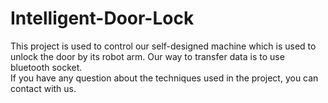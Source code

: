 # Intelligent-Door-Lock
This project is used to control our self-designed machine which is used to unlock the door by its robot arm.
Our way to transfer data is to use bluetooth socket.  
If you have any question about the techniques used in the project, you can contact with us.
